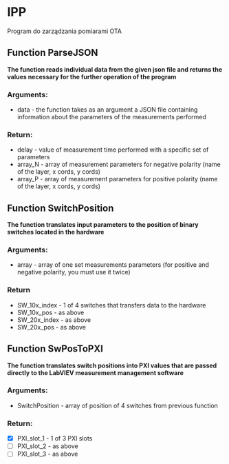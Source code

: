 # IPP
Program do zarządzania pomiarami OTA


## Function ParseJSON

**The function reads individual data from the given json file and returns the values necessary for the further operation of the program**

### Arguments:
- data - the function takes as an argument a JSON file containing information about the parameters of the measurements performed

### Return:
- delay - value of measurement time performed with a specific set of parameters
- array_N - array of measurement parameters for negative polarity (name of the layer, x cords, y cords)
- array_P - array of measurement parameters for positive polarity (name of the layer, x cords, y cords)


## Function SwitchPosition

**The function translates input parameters to the position of binary switches located in the hardware**

### Arguments:
- array - array of one set measurements parameters (for positive and negative polarity, you must use it twice)

### Return
- SW_10x_index - 1 of 4 switches that transfers data to the hardware
- SW_10x_pos - as above
- SW_20x_index - as above
- SW_20x_pos - as above

## Function SwPosToPXI

**The function translates switch positions into PXI values that are passed directly to the LabVIEV measurement management software**

### Arguments: 
- SwitchPosition - array of position of 4 switches from previous function

### Return:
- [x] PXI_slot_1 - 1 of 3 PXI slots
- [ ] PXI_slot_2 - as above
- [ ] PXI_slot_3 - as above
